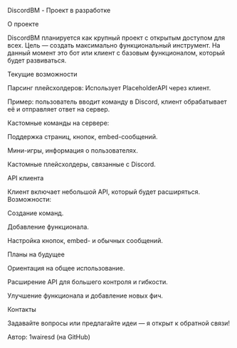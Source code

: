 DiscordBM - Проект в разработке

О проекте

DiscordBM планируется как крупный проект с открытым доступом для всех. Цель — создать максимально функциональный инструмент. На данный момент это бот или клиент с базовым функционалом, который будет развиваться.

Текущие возможности





Парсинг плейсхолдеров: Использует PlaceholderAPI через клиент.





Пример: пользователь вводит команду в Discord, клиент обрабатывает её и отправляет ответ на сервер.



Кастомные команды на сервере:





Поддержка страниц, кнопок, embed-сообщений.



Мини-игры, информация о пользователях.



Кастомные плейсхолдеры, связанные с Discord.

API клиента

Клиент включает небольшой API, который будет расширяться. Возможности:





Создание команд.



Добавление функционала.



Настройка кнопок, embed- и обычных сообщений.

Планы на будущее





Ориентация на общее использование.



Расширение API для большего контроля и гибкости.



Улучшение функционала и добавление новых фич.


Контакты

Задавайте вопросы или предлагайте идеи — я открыт к обратной связи!

Автор: 1wairesd (на GitHub)
